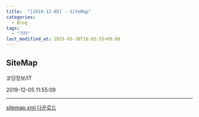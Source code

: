 ```yaml
---
title:  "[2019-12-05] - SiteMap"
categories:
  - Blog
tags:
  - "기타"
last_modified_at: 2025-05-30T16:03:55+09:00
---
```


## SiteMap

코딩정보/IT

2019-12-05 11:55:09

* * *

[ sitemap.xml 다운로드 ](./file/sitemap.xml)

  

  

